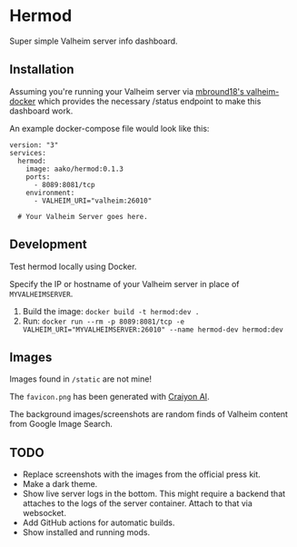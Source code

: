 # Hermod
Super simple Valheim server info dashboard.

## Installation
Assuming you're running your Valheim server via [mbround18's valheim-docker](https://github.com/mbround18/valheim-docker) which provides the necessary /status endpoint to make this dashboard work.

An example docker-compose file would look like this:
```
version: "3"
services:
  hermod:
    image: aako/hermod:0.1.3
    ports:
      - 8089:8081/tcp
    environment:
      - VALHEIM_URI="valheim:26010"

  # Your Valheim Server goes here.
```

## Development
Test hermod locally using Docker.

Specify the IP or hostname of your Valheim server in place of `MYVALHEIMSERVER`.


1. Build the image: `docker build -t hermod:dev .`
2. Run: `docker run --rm -p 8089:8081/tcp -e VALHEIM_URI="MYVALHEIMSERVER:26010" --name hermod-dev hermod:dev`

## Images
Images found in `/static` are not mine!

The `favicon.png` has been generated with [Craiyon AI](https://www.craiyon.com/).

The background images/screenshots are random finds of Valheim content from Google Image Search.

## TODO 
- Replace screenshots with the images from the official press kit.
- Make a dark theme.
- Show live server logs in the bottom. This might require a backend that attaches to the logs of the server container. Attach to that via websocket.
- Add GitHub actions for automatic builds.
- Show installed and running mods.
